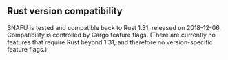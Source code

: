 ## Rust version compatibility

SNAFU is tested and compatible back to Rust 1.31, released on
2018-12-06. Compatibility is controlled by Cargo feature flags.
(There are currently no features that require Rust beyond 1.31,
and therefore no version-specific feature flags.)
